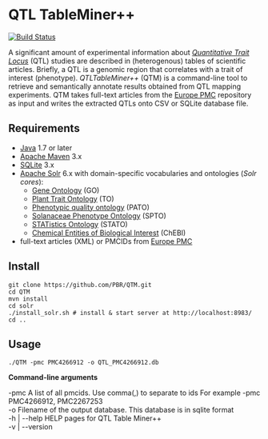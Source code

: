 # QTL TableMiner++

[![Build Status](https://travis-ci.org/candYgene/QTM.svg?branch=master)](https://travis-ci.org/candYgene/QTM)

A significant amount of experimental information about [_Quantitative Trait Locus_](https://en.wikipedia.org/wiki/Quantitative_trait_locus) (QTL) studies are described in (heterogenous) tables of scientific articles. Briefly, a QTL is a genomic region that correlates with a trait of interest (phenotype). _QTLTableMiner++_ (QTM) is a command-line tool to retrieve and semantically annotate results obtained from QTL mapping experiments. QTM takes full-text articles from the [Europe PMC](https://europepmc.org/) repository as input and writes the extracted QTLs onto CSV or SQLite database file.

## Requirements

* [Java](http://www.oracle.com/technetwork/java/javase/downloads/index.html) 1.7 or later
* [Apache Maven](https://maven.apache.org/) 3.x
* [SQLite](https://sqlite.org/) 3.x
* [Apache Solr](https://lucene.apache.org/solr/) 6.x with domain-specific vocabularies and ontologies (_Solr cores_):
  * [Gene Ontology](http://www.ontobee.org/ontology/GO) (GO)
  * [Plant Trait Ontology](http://www.ontobee.org/ontology/TO) (TO)
  * [Phenotypic quality ontology](http://www.ontobee.org/ontology/PATO) (PATO)
  * [Solanaceae Phenotype Ontology](http://purl.bioontology.org/ontology/SPTO) (SPTO)
  * [STATistics Ontology](http://www.ontobee.org/ontology/STATO) (STATO)
  * [Chemical Entities of Biological Interest](https://www.ebi.ac.uk/chebi/) (ChEBI)
* full-text articles (XML) or PMCIDs from [Europe PMC](https://europepmc.org/)

## Install

```
git clone https://github.com/PBR/QTM.git
cd QTM
mvn install
cd solr
./install_solr.sh # install & start server at http://localhost:8983/
cd ..
```

## Usage

`./QTM -pmc PMC4266912 -o QTL_PMC4266912.db`

**Command-line arguments**

-pmc  A list of all pmcids. Use comma(,) to separate to ids For example -pmc PMC4266912, PMC2267253 <br />
-o  Filename of the output database. This database is in sqlite format <br />
-h | --help  HELP pages for QTL Table Miner++ <br />
-v | --version <br />
